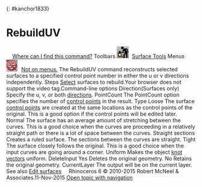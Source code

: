 ---
---

{: #kanchor1833}
# RebuildUV
 [![images/transparent.gif](images/transparent.gif)Where can I find this command?](javascript:void(0);) Toolbars
![images/rebuilduv.png](images/rebuilduv.png) [Surface Tools](surface-tools-toolbar.html) 
Menus
![images/-no-menu-item.png](images/-no-menu-item.png) [Not on menus.](menuwhattodo.html) 
The RebuildUV command reconstructs selected surfaces to a specified control point number in either the u or v&#160;directions independently.
Steps
 [Select](select-objects.html) surfaces to rebuild.Your browser does not support the video tag.Command-line options
Direction(Surfaces only)
Specify the u, v, or both [directions](curvesurfacedirection.html).
PointCount
The PointCount option specifies the number of [control points](controlpoint.html) in the result.
Type
Loose
The surface [control points](controlpoint.html) are created at the same locations as the control points of the original. This is a good option if the control points will be edited later.
Normal
The surface has an average amount of stretching between the curves. This is a good choice when the curves are proceeding in a relatively straight path or there is a lot of space between the curves.
Straight sections
Creates a ruled surface. The sections between the curves are straight.
Tight
The surface closely follows the original. This is a good choice when the input curves are going around a corner.
Uniform
Makes the object [knot vectors](knot.html) uniform.
DeleteInput
Yes
Deletes the original geometry.
No
Retains the original geometry.
CurrentLayer
The output will be on the current layer.
See also
 [Edit surfaces](sak-surfacetools.html) 
&#160;
&#160;
Rhinoceros 6 © 2010-2015 Robert McNeel &amp; Associates.11-Nov-2015
 [Open topic with navigation](rebuilduv.html) 

